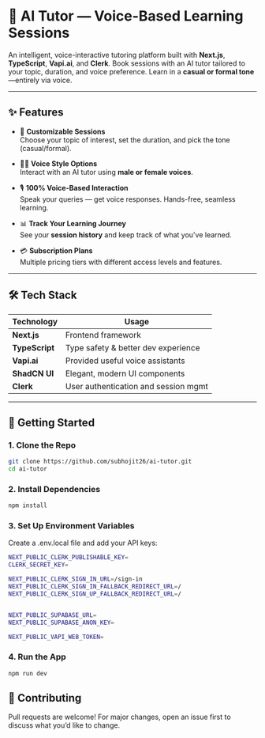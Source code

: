# 🧠 AI Tutor — Voice-Based Learning Sessions

An intelligent, voice-interactive tutoring platform built with **Next.js**, **TypeScript**, **Vapi.ai**, and **Clerk**. Book sessions with an AI tutor tailored to your topic, duration, and voice preference. Learn in a **casual or formal tone**—entirely via voice.

---

## ✨ Features

- 🎯 **Customizable Sessions**  
  Choose your topic of interest, set the duration, and pick the tone (casual/formal).

- 🧑‍🏫 **Voice Style Options**  
  Interact with an AI tutor using **male or female voices**.

- 🎙️ **100% Voice-Based Interaction**  
  Speak your queries — get voice responses. Hands-free, seamless learning.

- 📊 **Track Your Learning Journey**  
  See your **session history** and keep track of what you've learned.

- 💳 **Subscription Plans**  
  Multiple pricing tiers with different access levels and features.

---

## 🛠️ Tech Stack

| Technology    | Usage                                  |
|---------------|----------------------------------------|
| **Next.js**   | Frontend framework                     |
| **TypeScript**| Type safety & better dev experience    |
| **Vapi.ai**   | Provided useful voice assistants       |
| **ShadCN UI** | Elegant, modern UI components          |
| **Clerk**     | User authentication and session mgmt   |

---

## 🚀 Getting Started

### 1. Clone the Repo
```bash
git clone https://github.com/subhojit26/ai-tutor.git
cd ai-tutor
```
### 2. Install Dependencies
```bash
npm install
```
### 3. Set Up Environment Variables
Create a .env.local file and add your API keys:
```bash
NEXT_PUBLIC_CLERK_PUBLISHABLE_KEY=
CLERK_SECRET_KEY=

NEXT_PUBLIC_CLERK_SIGN_IN_URL=/sign-in
NEXT_PUBLIC_CLERK_SIGN_IN_FALLBACK_REDIRECT_URL=/
NEXT_PUBLIC_CLERK_SIGN_UP_FALLBACK_REDIRECT_URL=/


NEXT_PUBLIC_SUPABASE_URL=
NEXT_PUBLIC_SUPABASE_ANON_KEY=

NEXT_PUBLIC_VAPI_WEB_TOKEN=
```
### 4. Run the App
```bash
npm run dev
```
## 🤝 Contributing
Pull requests are welcome! For major changes, open an issue first to discuss what you’d like to change.
